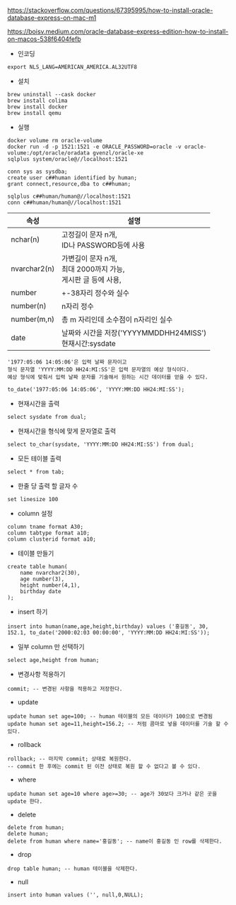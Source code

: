 https://stackoverflow.com/questions/67395995/how-to-install-oracle-database-express-on-mac-m1

https://boisv.medium.com/oracle-database-express-edition-how-to-install-on-macos-538f6404fefb

- 인코딩
```
export NLS_LANG=AMERICAN_AMERICA.AL32UTF8
```
- 설치
```
brew uninstall --cask docker
brew install colima
brew install docker
brew install qemu
```
- 실행
```
docker volume rm oracle-volume
docker run -d -p 1521:1521 -e ORACLE_PASSWORD=oracle -v oracle-volume:/opt/oracle/oradata gvenzl/oracle-xe
sqlplus system/oracle@//localhost:1521
```

```
conn sys as sysdba;
create user c##human identified by human;
grant connect,resource,dba to c##human;
```

```
sqlplus c##human/human@//localhost:1521
conn c##human/human@//localhost:1521
```
|속성|설명|
|---|---|
|nchar(n)|고정길이 문자 n개, <br>ID나 PASSWORD등에 사용|
|nvarchar2(n)|가변길이 문자 n개, <br>최대 2000까지 가능,<br> 게시판 글 등에 사용,|
|number|+-38자리 정수와 실수|
|number(n)|n자리 정수|
|number(m,n)|총 m 자리인데 소수점이 n자리인 실수|
|date|날짜와 시간을 저장('YYYYMMDDHH24MISS')<br>현재시간:sysdate|

```
'1977:05:06 14:05:06'은 입력 날짜 문자이고
형식 문자열 'YYYY:MM:DD HH24:MI:SS'은 입력 문자열의 예상 형식이다.
예상 형식에 맞춰서 입력 날짜 문자를 기술해서 원하는 시간 데이터를 얻을 수 있다.
```
```
to_date('1977:05:06 14:05:06', 'YYYY:MM:DD HH24:MI:SS');
```
- 현재시간을 출력
```
select sysdate from dual;
```
- 현재시간을 형식에 맞게 문자열로 출력
```
select to_char(sysdate, 'YYYY:MM:DD HH24:MI:SS') from dual;
```

- 모든 테이블 출력
```
select * from tab;
```
- 한줄 당 출력 할 글자 수
```
set linesize 100
```
- column 설정
```
column tname format A30;
column tabtype format a10;
column clusterid format a10;
```
- 테이블 만들기
```
create table human(
    name nvarchar2(30),
    age number(3),
    height number(4,1),
    birthday date
);
```
- insert 하기
```
insert into human(name,age,height,birthday) values ('홍길동', 30, 152.1, to_date('2000:02:03 00:00:00', 'YYYY:MM:DD HH24:MI:SS'));
```
- 일부 column 만 선택하기
```
select age,height from human;
```
- 변경사항 적용하기
```
commit; -- 변경된 사항을 적용하고 저장한다.
```
- update
```
update human set age=100; -- human 테이블의 모든 데이터가 100으로 변경됨
update human set age=11,height=156.2; -- 처럼 콤마로 넣을 데이터를 기술 할 수 있다.
```
- rollback
```
rollback; -- 마지막 commit; 상태로 복원한다.
-- commit 한 후에는 commit 된 이전 상태로 복원 할 수 없다고 볼 수 있다.
```
- where
```
update human set age=10 where age>=30; -- age가 30보다 크거나 같은 곳을 update 한다.
```
- delete
```
delete from human;
delete human;
delete from human where name='홍길동'; -- name이 홍길동 인 row를 삭제한다.
```
- drop
```
drop table human; -- human 테이블을 삭제한다.
```
- null
```
insert into human values ('', null,0,NULL);
```
